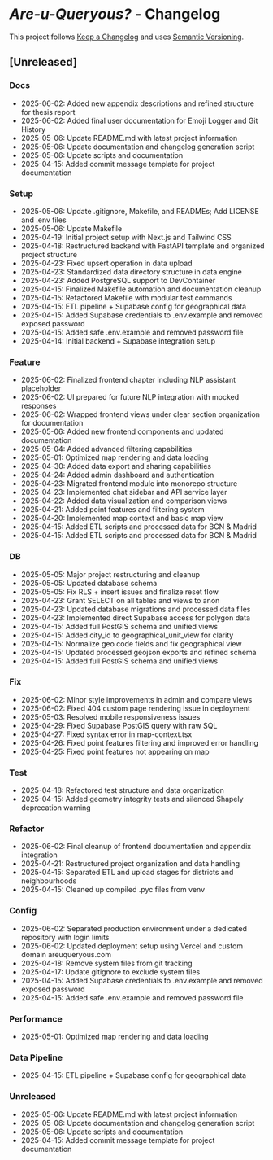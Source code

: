 # *Are-u-Queryous?* - Changelog

This project follows [Keep a Changelog](https://keepachangelog.com/en/1.0.0/) and uses [Semantic Versioning](https://semver.org/).

## [Unreleased]

### Docs

- 2025-06-02: Added new appendix descriptions and refined structure for thesis report
- 2025-06-02: Added final user documentation for Emoji Logger and Git History
- 2025-05-06: Update README.md with latest project information
- 2025-05-06: Update documentation and changelog generation script
- 2025-05-06: Update scripts and documentation
- 2025-04-15: Added commit message template for project documentation

### Setup

- 2025-05-06: Update .gitignore, Makefile, and READMEs; Add LICENSE and .env files
- 2025-05-06: Update Makefile
- 2025-04-19: Initial project setup with Next.js and Tailwind CSS
- 2025-04-18: Restructured backend with FastAPI template and organized project structure
- 2025-04-23: Fixed upsert operation in data upload
- 2025-04-23: Standardized data directory structure in data engine
- 2025-04-23: Added PostgreSQL support to DevContainer
- 2025-04-15: Finalized Makefile automation and documentation cleanup
- 2025-04-15: Refactored Makefile with modular test commands
- 2025-04-15: ETL pipeline + Supabase config for geographical data
- 2025-04-15: Added Supabase credentials to .env.example and removed exposed password
- 2025-04-15: Added safe .env.example and removed password file
- 2025-04-14: Initial backend + Supabase integration setup

### Feature

- 2025-06-02: Finalized frontend chapter including NLP assistant placeholder
- 2025-06-02: UI prepared for future NLP integration with mocked responses
- 2025-06-02: Wrapped frontend views under clear section organization for documentation
- 2025-05-06: Added new frontend components and updated documentation
- 2025-05-04: Added advanced filtering capabilities
- 2025-05-01: Optimized map rendering and data loading
- 2025-04-30: Added data export and sharing capabilities
- 2025-04-24: Added admin dashboard and authentication
- 2025-04-23: Migrated frontend module into monorepo structure
- 2025-04-23: Implemented chat sidebar and API service layer
- 2025-04-22: Added data visualization and comparison views
- 2025-04-21: Added point features and filtering system
- 2025-04-20: Implemented map context and basic map view
- 2025-04-15: Added ETL scripts and processed data for BCN & Madrid
- 2025-04-15: Added ETL scripts and processed data for BCN & Madrid

### DB

- 2025-05-05: Major project restructuring and cleanup
- 2025-05-05: Updated database schema
- 2025-05-05: Fix RLS + insert issues and finalize reset flow
- 2025-04-23: Grant SELECT on all tables and views to anon
- 2025-04-23: Updated database migrations and processed data files
- 2025-04-23: Implemented direct Supabase access for polygon data
- 2025-04-15: Added full PostGIS schema and unified views
- 2025-04-15: Added city_id to geographical_unit_view for clarity
- 2025-04-15: Normalize geo code fields and fix geographical view
- 2025-04-15: Updated processed geojson exports and refined schema
- 2025-04-15: Added full PostGIS schema and unified views

### Fix

- 2025-06-02: Minor style improvements in admin and compare views
- 2025-06-02: Fixed 404 custom page rendering issue in deployment
- 2025-05-03: Resolved mobile responsiveness issues
- 2025-04-29: Fixed Supabase PostGIS query with raw SQL
- 2025-04-27: Fixed syntax error in map-context.tsx
- 2025-04-26: Fixed point features filtering and improved error handling
- 2025-04-25: Fixed point features not appearing on map

### Test

- 2025-04-18: Refactored test structure and data organization
- 2025-04-15: Added geometry integrity tests and silenced Shapely deprecation warning

### Refactor

- 2025-06-02: Final cleanup of frontend documentation and appendix integration
- 2025-04-21: Restructured project organization and data handling
- 2025-04-15: Separated ETL and upload stages for districts and neighbourhoods
- 2025-04-15: Cleaned up compiled .pyc files from venv

### Config

- 2025-06-02: Separated production environment under a dedicated repository with login limits
- 2025-06-02: Updated deployment setup using Vercel and custom domain areuqueryous.com
- 2025-04-18: Remove system files from git tracking
- 2025-04-17: Update gitignore to exclude system files
- 2025-04-15: Added Supabase credentials to .env.example and removed exposed password
- 2025-04-15: Added safe .env.example and removed password file

### Performance

- 2025-05-01: Optimized map rendering and data loading

### Data Pipeline

- 2025-04-15: ETL pipeline + Supabase config for geographical data

### Unreleased

- 2025-05-06: Update README.md with latest project information
- 2025-05-06: Update documentation and changelog generation script
- 2025-05-06: Update scripts and documentation
- 2025-04-15: Added commit message template for project documentation

